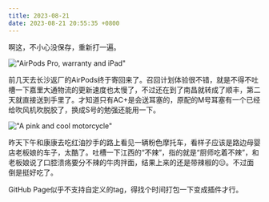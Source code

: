 ```yaml
---
title: 2023-08-21
date: 2023-08-21 20:55:35 +0800
---
```


啊这，不小心没保存，重新打一遍。

!["AirPods Pro, warranty and iPad"](https://cdn.staticaly.com/gh/Heyya-x/picx-images-hosting@master/20230825/IMG_2439.6qomnkjlfpj4.jpeg)

前几天去长沙返厂的AirPods终于寄回来了。召回计划体验很不错，就是不得不吐槽一下嘉里大通物流的更新速度也太慢了，不过还在到了南昌就转成了顺丰，第二天就直接送到手里了。才知道只有AC+是会送耳塞的，原配的M号耳塞有一个已经给吹风机吹脱胶了，换成S号的勉强还能用一下。

!["A pink and cool motorcycle"](https://cdn.staticaly.com/gh/Heyya-x/picx-images-hosting@master/20230825/IMG_2457.11wfkcxeyxgg.jpeg)

昨天下午和康康去吃红油抄手的路上看见一辆粉色摩托车，看样子应该是路边母婴店老板娘的车子，太酷了。吐槽一下江西的“不辣”，指的就是“厨师吃着不辣”，和老板娘说了口腔溃疡要分不辣的牛肉拌面，结果上来的还是带辣椒的😑。不过面倒是挺好吃了。

GitHub Page似乎不支持自定义的tag，得找个时间打包一下变成插件才行。